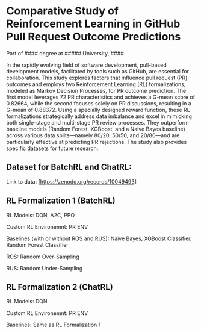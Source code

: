 # Comparative Study of Reinforcement Learning in GitHub Pull Request Outcome Predictions

Part of #### degree at ##### University, ####. 

In the rapidly evolving field of software development, pull-based development models, facilitated by tools such as GitHub, are essential for collaboration. This study explores factors that influence pull request (PR) outcomes and employs two Reinforcement Learning (RL) formalizations, modeled as Markov Decision Processes, for PR outcome prediction. The first model leverages 72 PR characteristics and achieves a G-mean score of 0.82664, while the second focuses solely on PR discussions, resulting in a G-mean of 0.88372. Using a specially designed reward function, these RL formalizations strategically address data imbalance and excel in mimicking both single-stage and multi-stage PR review processes. They outperform baseline models (Random Forest, XGBoost, and a Naive Bayes baseline) across various data splits—namely 80/20, 50/50, and 20/80—and are particularly effective at predicting PR rejections. The study also provides specific datasets for future research.

## Dataset for BatchRL and ChatRL:

Link to data: [https://zenodo.org/records/10049493]

## RL Formalization 1 (BatchRL)
RL Models: DQN, A2C, PPO

Custom RL Environemnt: PR ENV

Baselines (with or without ROS and RUS): Naive Bayes, XGBoost Classifier, Random Forest Classifier

ROS: Random Over-Sampling

RUS: Random Under-Sampling

## RL Formalization 2 (ChatRL)
RL Models: DQN

Custom RL Environemnt: PR ENV

Baselines: Same as RL Formalization 1

